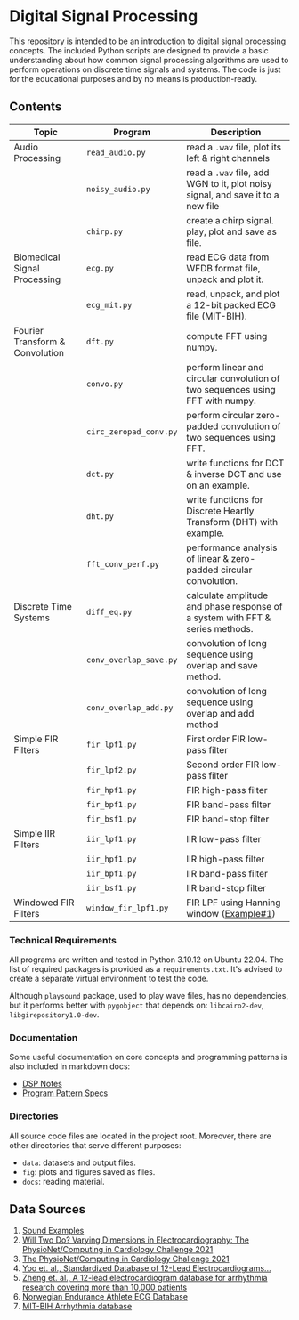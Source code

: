# Digital Signal Processing

This repository is intended to be an introduction to digital signal processing concepts. The included Python scripts are designed to provide a basic understanding about how common signal processing algorithms are used to perform operations on discrete time signals and systems. The code is just for the educational purposes and by no means is production-ready.

## Contents

| Topic                           | Program                | Description                                                  |
| ------------------------------- | ---------------------- | ------------------------------------------------------------ |
| Audio Processing                | `read_audio.py`        | read a `.wav` file, plot its left & right channels           |
|                                 | `noisy_audio.py`       | read a `.wav` file, add WGN to it, plot noisy signal, and save it to a new file |
|                                 | `chirp.py`             | create a chirp signal. play, plot and save as file.          |
| Biomedical Signal Processing    | `ecg.py`               | read ECG data from WFDB format file, unpack and plot it.     |
|                                 | `ecg_mit.py`           | read, unpack, and plot a 12-bit packed ECG file (MIT-BIH).   |
| Fourier Transform & Convolution | `dft.py`               | compute FFT using numpy.                                     |
|                                 | `convo.py`             | perform linear and circular convolution of two sequences using FFT with numpy. |
|                                 | `circ_zeropad_conv.py` | perform circular zero-padded convolution of two sequences using FFT. |
|                                 | `dct.py`               | write functions for DCT & inverse DCT and use on an example. |
|                                 | `dht.py`               | write functions for Discrete Heartly Transform (DHT) with example. |
|                                 | `fft_conv_perf.py`     | performance analysis of linear & zero-padded circular convolution. |
| Discrete Time Systems           | `diff_eq.py`           | calculate amplitude and phase response of a system with FFT & series methods. |
|                                 | `conv_overlap_save.py` | convolution of long sequence using overlap and save method.  |
|                                 | `conv_overlap_add.py`  | convolution of long sequence using overlap and add method    |
| Simple FIR Filters              | `fir_lpf1.py`          | First order FIR low-pass filter                              |
|                                 | `fir_lpf2.py`          | Second order FIR low-pass filter                             |
|                                 | `fir_hpf1.py`          | FIR high-pass filter                                         |
|                                 | `fir_bpf1.py`          | FIR band-pass filter                                         |
|                                 | `fir_bsf1.py`          | FIR band-stop filter                                         |
| Simple IIR Filters              | `iir_lpf1.py`          | IIR low-pass filter                                          |
|                                 | `iir_hpf1.py`          | IIR high-pass filter                                         |
|                                 | `iir_bpf1.py`          | IIR band-pass filter                                         |
|                                 | `iir_bsf1.py`          | IIR band-stop filter                                         |
| Windowed FIR Filters            | `window_fir_lpf1.py`   | FIR LPF using Hanning window ([Example#1](notes.md#Example-Windowed-LPF)) |



### Technical Requirements

All programs are written and tested in Python 3.10.12 on Ubuntu 22.04. The list of required packages is provided as a `requirements.txt`. It's advised to create a separate virtual environment to test the code.

Although `playsound` package, used to play wave files, has no dependencies, but it performs better with `pygobject` that depends on: `libcairo2-dev`, `libgirepository1.0-dev`.

### Documentation

Some useful documentation on core concepts and programming patterns is also included in markdown docs:

-  [DSP Notes](notes.md)
- [Program Pattern Specs](code-specs.md)

### Directories

All source code files are located in the project root. Moreover, there are other directories that serve different purposes:

- `data`: datasets and output files.
- `fig`: plots and figures saved as files.
- `docs`: reading material.

## Data Sources

1. [Sound Examples](https://www.dsprelated.com/freebooks/pasp/Sound_Examples.html)
2. [Will Two Do? Varying Dimensions in Electrocardiography: The PhysioNet/Computing in Cardiology Challenge 2021](https://physionet.org/content/challenge-2021/1.0.2/)
3. [The PhysioNet/Computing in Cardiology Challenge 2021](https://paperswithcode.com/dataset/physionet-challenge-2021)
4. [Yoo et. al., Standardized Database of 12-Lead Electrocardiograms...](https://www.ncbi.nlm.nih.gov/pmc/articles/PMC10209728/)
5. [Zheng et. al., A 12-lead electrocardiogram database for arrhythmia research covering more than 10,000 patients](https://figshare.com/collections/ChapmanECG/4560497/2)
5. [Norwegian Endurance Athlete ECG Database](https://physionet.org/content/norwegian-athlete-ecg/1.0.0/)
7. [MIT-BIH Arrhythmia database](https://www.physionet.org/content/mitdb/1.0.0/)

